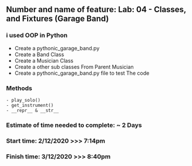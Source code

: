 [](https://github.com/omarXzain/pythonic-garage-band/pull/1)

## Number and name of feature: Lab: 04 - Classes, and Fixtures (Garage Band)

### i used OOP in Python

- Create a pythonic_garage_band.py
- Create a Band Class
- Create a Musician Class
- Create a other sub classes From Parent Musician
- Create a pythonic_garage_band.py file to test The code

### Methods
    - play_solo()
    - get_instrument()
    - __repr__ & __str__


### Estimate of time needed to complete: ~ 2 Days

### Start time: 2/12/2020 >>> 7:14pm

### Finish time: 3/12/2020 >>> 8:40pm
